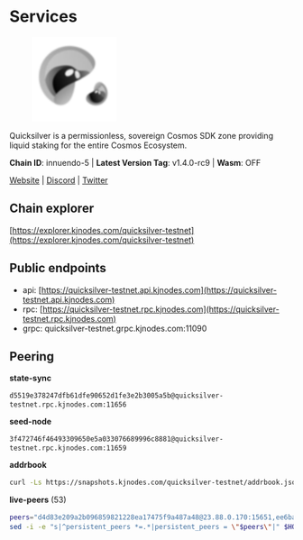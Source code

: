 # Services

<figure><img src="https://raw.githubusercontent.com/kj89/cosmos-images/main/logos/quicksilver.png" width="150" alt=""><figcaption></figcaption></figure>

Quicksilver is a permissionless, sovereign Cosmos SDK zone providing liquid staking for the entire Cosmos Ecosystem.

**Chain ID**: innuendo-5 | **Latest Version Tag**: v1.4.0-rc9 | **Wasm**: OFF

[Website](https://quicksilver.zone) | [Discord](https://discord.gg/quicksilverprotocol) | [Twitter](https://twitter.com/quicksilverzone)




## Chain explorer
[https://explorer.kjnodes.com/quicksilver-testnet](https://explorer.kjnodes.com/quicksilver-testnet)

## Public endpoints

* api: [https://quicksilver-testnet.api.kjnodes.com](https://quicksilver-testnet.api.kjnodes.com)
* rpc: [https://quicksilver-testnet.rpc.kjnodes.com](https://quicksilver-testnet.rpc.kjnodes.com)
* grpc: quicksilver-testnet.grpc.kjnodes.com:11090

## Peering

**state-sync**

```text
d5519e378247dfb61dfe90652d1fe3e2b3005a5b@quicksilver-testnet.rpc.kjnodes.com:11656
```

**seed-node**

```text
3f472746f46493309650e5a033076689996c8881@quicksilver-testnet.rpc.kjnodes.com:11659
```

**addrbook**
```bash
curl -Ls https://snapshots.kjnodes.com/quicksilver-testnet/addrbook.json > $HOME/.quicksilverd/config/addrbook.json
```

**live-peers** (53)
```bash
peers="d4d83e209a2b096859821228ea17475f9a487a48@23.88.0.170:15651,ee6bae1a6d4a1e07f1e4bc7963cabedc6b73426e@94.130.137.119:26656,0a3ac40a7a4ce35978c4da97be2eb6974bc3c58b@185.252.233.217:46656,2096650d8586b858d3369205f3b46ac4c765bc8e@65.109.53.155:26656,74abcb5243d4ffc43de6ad1a288d8e50adcd467e@65.109.80.176:20656,9a60250367f370dc7395c7a5b0d503cec544188f@65.108.230.113:20026,a37474c1f254cd4b16d924327a755c914e8e7d86@65.109.30.53:26656,8099f8a7c95c1676982e1a23e8452f2b10b07415@65.108.78.107:22656,d5519e378247dfb61dfe90652d1fe3e2b3005a5b@65.109.68.190:11656,46f97e49a49694aead28c27be2c19300f509e273@65.108.129.94:26656,1452d484454c0f93ddf3cbf987ce1b9cadd8f23f@65.21.95.180:37656,0551eaa0db7097274410ee27a71672817e314b83@167.235.245.191:26656,70c7663dba3b5181f1c3b8c92824dad070771ac6@217.13.223.167:56656,a288baa951cbe92b253c01c3936d930af1d56424@5.161.142.236:26656,e6bf4eca6a11035c06be529cb8c3758c2c00908f@213.170.135.20:26656,2be586e675b0f55c96905cc83496861c64112f44@65.108.99.224:56656,3519e61e653db97f5d1c7f1bec9b0072bca4d5fe@144.76.45.59:16656,1c4274460224753e8080d0efd16c0ed88fe27fc0@51.195.145.103:26656,42f87cb55d5fdd222da28023613c66857398c4b8@5.22.223.252:26656,a49d8d304e96350272dca24934b8295bc81d75d2@23.227.200.10:26656,f0621c59ca7cfba98015ae2a47886fc3d9c0020c@94.130.132.227:2060,78d271e4b4692ff1ee8490f3825a541558b31870@65.21.95.46:28656,af8cfa944802a9bd510fc3407950a15e8be86c31@213.239.217.52:30656,97377c16946f8e1fa69e7c2c6b7feb32c2090f09@116.202.227.117:11656,a637b94cb989909cc182623748ef179b0659f148@65.109.23.114:11156,8ff8a186fe9cbc70d0f34891fa051f87e561a48b@158.160.0.93:26656,b06ee574cf0b8641611c709a36b21c103d968c18@162.55.245.219:11656,9e0604571aa20314c2261d70b7d8823414702715@51.159.141.209:26656,78acdbabc08231765444b3143a222d433a5157e1@142.132.205.94:15651,bdb93c655989b2c1882339fabb013317066dda56@95.214.52.138:26676,ac6068dc650358a0c8f7b774630367ba2c70fa1f@93.190.141.68:21026,25b8b792bb14e8bfdcdfa163a14710d5645a4eba@148.251.91.77:20656,dc88be3a0075ce429a423237abe223a9528ce0df@65.108.204.119:31656,41f7d7004cace7bd1760a5f980a86123700c8f1d@82.100.58.116:26656,796e72ffc343c187cd5e8397c0c09c0671d228e0@185.16.39.51:26656,13564ca7ffcc8fa6bcc6d405c96fe8c724ec17da@88.99.213.25:11656,be637bd74973424c825c14c99b71f652fbabb48e@65.21.123.172:22656,e0f0703e9ce343c46e0ec01b19216715e817b358@65.109.85.170:28656,b91f0ece92f0e2cc264176b29b51a6db886e020c@84.46.246.109:26656,5c2a752c9b1952dbed075c56c600c3a79b58c395@95.214.55.232:27026,1bb8de1360e51ed35f7c9a39d4039bfc51900730@5.9.61.120:11656,e25a748120c9608c1d2a70fafa75178d862b3463@178.18.254.211:10656,532625a997a6f891405202968607f72afe004f15@202.61.225.157:26666,f6f1e4a0baf856ff7d7f6d12868a201282914314@65.109.89.5:26656,8a7c6e39ada0957c42cd716cb449c7df99ec299a@195.3.221.13:56676,9434d151be05e013cb0f20d27b699c8272ec4c89@65.109.82.111:29656,858ba6bc33a6d13fdd9ddad344d788dcf91cf565@142.132.151.99:15651,03332cdbc3d354846a18992effbb8c20aa28f52a@65.21.133.125:28656,c409d9297f85d1290b4d6b208a1e66015c51434d@5.161.145.173:26656,6c31ea769b18d7b20b2d738df7778fb9fc3fc380@18.236.225.32:26656,a320bf1dd2c16b60c404ab00fb06604e9377290c@65.108.44.149:20656,a94cf3e93cec8eef6d67c2972e4af5eae1a118b2@65.108.2.27:26656,d0d0903d8c2f514c92284341d48aa422d4e37740@78.47.198.121:21026"
sed -i -e "s|^persistent_peers *=.*|persistent_peers = \"$peers\"|" $HOME/.quicksilverd/config/config.toml
```
